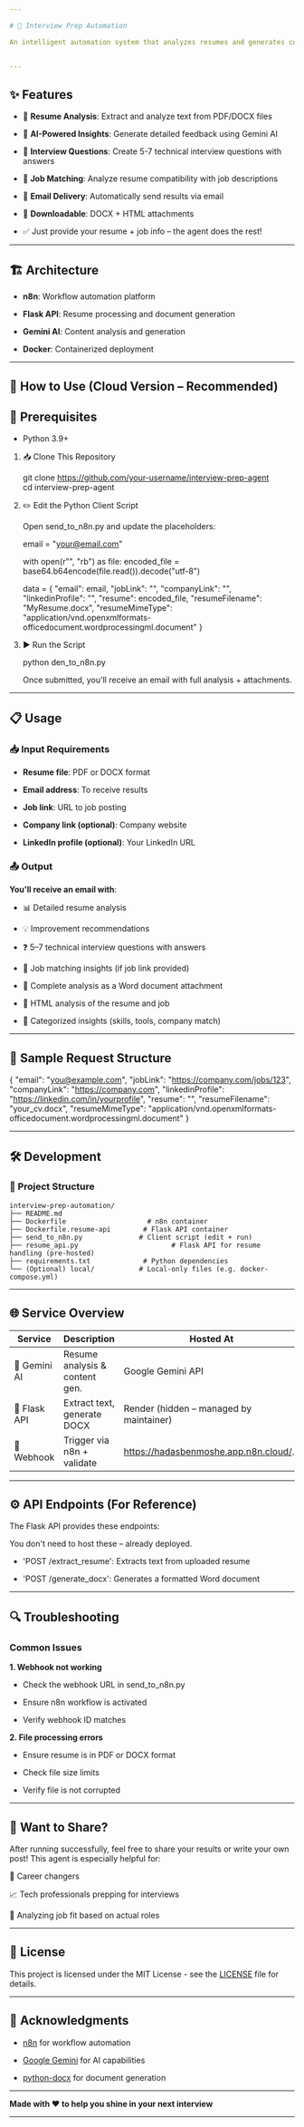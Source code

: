 ```yaml
---

# 🎯 Interview Prep Automation

An intelligent automation system that analyzes resumes and generates comprehensive interview preparation documents using AI.


---
```


## ✨ Features

- 📄 **Resume Analysis**: Extract and analyze text from PDF/DOCX files

- 🤖 **AI-Powered Insights**: Generate detailed feedback using Gemini AI

- 📝 **Interview Questions**: Create 5-7 technical interview questions with answers

- 💼 **Job Matching**: Analyze resume compatibility with job descriptions

- 📧 **Email Delivery**: Automatically send results via email

- 📎 **Downloadable**: DOCX + HTML attachments

-  ✅ Just provide your resume + job info – the agent does the rest!


---

## 🏗️ Architecture

- **n8n**: Workflow automation platform

- **Flask API**: Resume processing and document generation

- **Gemini AI**: Content analysis and generation

- **Docker**: Containerized deployment


---

## 🚀 How to Use (Cloud Version – Recommended)

## 🔧 Prerequisites

- Python 3.9+


1. 📥 Clone This Repository

    git clone https://github.com/your-username/interview-prep-agent  
    cd interview-prep-agent

2. ✏️ Edit the Python Client Script

    Open send_to_n8n.py and update the placeholders:

    email = "your@email.com"

    with open(r"<PATH-TO-YOUR-RESUME>", "rb") as file:
        encoded_file = base64.b64encode(file.read()).decode("utf-8")

    data = {
        "email": email,
        "jobLink": "<URL to job posting>",
        "companyLink": "<URL to company site>",
        "linkedinProfile": "<LinkedIn profile URL>",
        "resume": encoded_file,
        "resumeFilename": "MyResume.docx",
        "resumeMimeType": "application/vnd.openxmlformats-officedocument.wordprocessingml.document"
    }

3. ▶️ Run the Script

    python den_to_n8n.py

    Once submitted, you'll receive an email with full analysis + attachments.


---

## 📋 Usage

### 📥 Input Requirements

- **Resume file**: PDF or DOCX format

- **Email address**: To receive results

- **Job link**: URL to job posting

- **Company link (optional)**: Company website

- **LinkedIn profile (optional)**: Your LinkedIn URL


### 📤 Output

**You'll receive an email with**:

- 📊 Detailed resume analysis

- 💡 Improvement recommendations

- ❓ 5–7 technical interview questions with answers

- 🎯 Job matching insights (if job link provided)

- 📎 Complete analysis as a Word document attachment

- 📄 HTML analysis of the resume and job

- 🧩 Categorized insights (skills, tools, company match)


---

## 🧪 Sample Request Structure

{
  "email": "you@example.com",
  "jobLink": "https://company.com/jobs/123",
  "companyLink": "https://company.com",
  "linkedinProfile": "https://linkedin.com/in/yourprofile",
  "resume": "<base64-encoded file>",
  "resumeFilename": "your_cv.docx",
  "resumeMimeType": "application/vnd.openxmlformats-officedocument.wordprocessingml.document"
}


---

## 🛠️ Development

### 🔄 Project Structure
```
interview-prep-automation/
├── README.md
├── Dockerfile                    # n8n container
├── Dockerfile.resume-api        # Flask API container
├── send_to_n8n.py              # Client script (edit + run)
├── resume_api.py                       # Flask API for resume handling (pre-hosted)
├── requirements.txt             # Python dependencies
└── (Optional) local/           # Local-only files (e.g. docker-compose.yml)
```

---

## 🌐 Service Overview

| Service       | Description                          | Hosted At                                         |
|---------------|--------------------------------------|--------------------------------------------------|
| 🧠 Gemini AI  | Resume analysis & content gen.       | Google Gemini API                                |
| 🧰 Flask API  | Extract text, generate DOCX          | Render (hidden – managed by maintainer)          |
| 🔗 Webhook    | Trigger via n8n + validate           | https://hadasbenmoshe.app.n8n.cloud/...          |


---

## ⚙️ API Endpoints (For Reference)
The Flask API provides these endpoints:

You don't need to host these – already deployed.

- 'POST /extract_resume': Extracts text from uploaded resume

- 'POST /generate_docx': Generates a formatted Word document

---

## 🔍 Troubleshooting

### Common Issues

**1. Webhook not working**

- Check the webhook URL in send_to_n8n.py

- Ensure n8n workflow is activated

- Verify webhook ID matches


**2. File processing errors**

- Ensure resume is in PDF or DOCX format

- Check file size limits

- Verify file is not corrupted


---

## 📣 Want to Share?

After running successfully, feel free to share your results or write your own post!
This agent is especially helpful for:

🎯 Career changers

📈 Tech professionals prepping for interviews

🧪 Analyzing job fit based on actual roles



---

## 📄 License

This project is licensed under the MIT License - see the [LICENSE](LICENSE) file for details.


---

## 🙏 Acknowledgments

- [n8n](https://n8n.io/) for workflow automation

- [Google Gemini](https://ai.google.dev/) for AI capabilities

- [python-docx](https://python-docx.readthedocs.io/) for document generation


---

**Made with ❤️ to help you shine in your next interview**

---